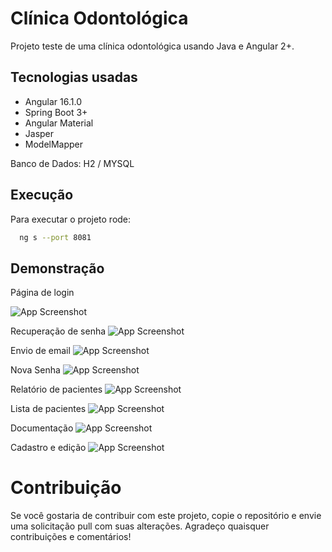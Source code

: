 
# Clínica Odontológica

Projeto teste de uma clínica odontológica usando Java e Angular 2+.

## Tecnologias usadas
- Angular 16.1.0
- Spring Boot 3+
- Angular Material
- Jasper
- ModelMapper

Banco de Dados: H2 / MYSQL





## Execução

Para executar o projeto rode:

```bash
  ng s --port 8081
```


## Demonstração

Página de login

![App Screenshot](https://res.cloudinary.com/dsn6s7rnw/image/upload/v1692718905/2_u4zr2k.png)

Recuperação de senha
![App Screenshot](https://res.cloudinary.com/dsn6s7rnw/image/upload/v1692718905/3_ybw6mn.png)

Envio de email
![App Screenshot](https://res.cloudinary.com/dsn6s7rnw/image/upload/v1692718905/4_jh8ui3.png)

Nova Senha
![App Screenshot](https://res.cloudinary.com/dsn6s7rnw/image/upload/v1692718905/5_qsnmim.png)

Relatório de pacientes
![App Screenshot](https://res.cloudinary.com/dsn6s7rnw/image/upload/v1692718905/8_kmmrm4.png)

Lista de pacientes
![App Screenshot](https://res.cloudinary.com/dsn6s7rnw/image/upload/v1692718904/6_h1ncvv.png)

Documentação
![App Screenshot](https://res.cloudinary.com/dsn6s7rnw/image/upload/v1692718904/1_epowfs.png)

Cadastro e edição
![App Screenshot](https://res.cloudinary.com/dsn6s7rnw/image/upload/v1692718904/7_xpon99.png)

# Contribuição

Se você gostaria de contribuir com este projeto, copie o repositório e envie uma solicitação pull com suas alterações. Agradeço quaisquer contribuições e comentários!


